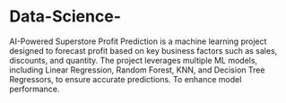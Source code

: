 # Data-Science-
AI-Powered Superstore Profit Prediction is a machine learning project designed to forecast profit based on key business factors such as sales, discounts, and quantity. The project leverages multiple ML models, including Linear Regression, Random Forest, KNN, and Decision Tree Regressors, to ensure accurate predictions. To enhance model performance.
